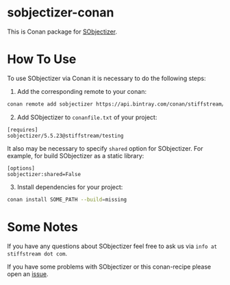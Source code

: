 # sobjectizer-conan
This is Conan package for [SObjectizer](https://stiffstream.com/en/products/sobjectizer.html).

# How To Use

To use SObjectizer via Conan it is necessary to do the following steps:

1. Add the corresponding remote to your conan:

```bash
conan remote add sobjectizer https://api.bintray.com/conan/stiffstream/sobjectizer
```

2. Add SObjectizer to `conanfile.txt` of your project:
```
[requires]
sobjectizer/5.5.23@stiffstream/testing
```
It also may be necessary to specify `shared` option for SObjectizer. For example, for build SObjectizer as a static library:
```
[options]
sobjectizer:shared=False
```

3. Install dependencies for your project:
```bash
conan install SOME_PATH --build=missing
```

# Some Notes
If you have any questions about SObjectizer feel free to ask us via `info at stiffstream dot com`.

If you have some problems with SObjectizer or this conan-recipe please open an [issue](https://github.com/Stiffstream/sobjectizer-conan-example/issues).
